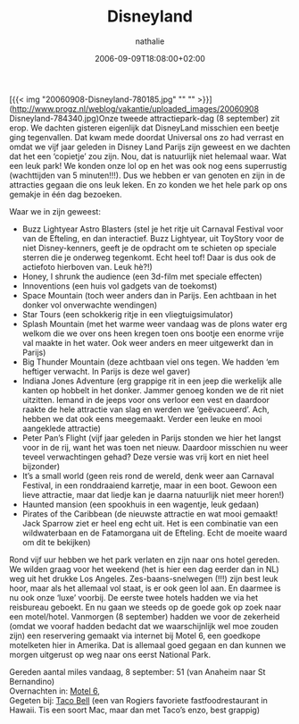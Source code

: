 ﻿---
title: Disneyland
author: nathalie
type: post
date: 2006-09-09T18:08:00+02:00
url: /weblog/2006/09/09/disneyland/
commentFolder: 2006-09-09-disneyland
categories:
- Vakantie
tags:
- Amerika
- westkust
resources:
- src: 20060908-Disneyland-780185.jpg

---
[{{< img "20060908-Disneyland-780185.jpg" ""  "" >}}](http://www.progz.nl/weblog/vakantie/uploaded_images/20060908 Disneyland-784340.jpg)Onze tweede attractiepark-dag (8 september) zit erop. We dachten gisteren eigenlijk dat DisneyLand misschien een beetje ging tegenvallen. Dat kwam mede doordat Universal ons zo had verrast en omdat we vijf jaar geleden in Disney Land Parijs zijn geweest en we dachten dat het een ‘copietje’ zou zijn. Nou, dat is natuurlijk niet helemaal waar. Wat een leuk park! We konden onze lol op en het was ook nog eens superrustig (wachttijden van 5 minuten!!!). Dus we hebben er van genoten en zijn in de attracties gegaan die ons leuk leken. En zo konden we het hele park op ons gemakje in één dag bezoeken.  

Waar we in zijn geweest:  
- Buzz Lightyear Astro Blasters (stel je het ritje uit Carnaval Festival voor van de Efteling, en dan interactief. Buzz Lightyear, uit ToyStory voor de niet Disney-kenners, geeft je de opdracht om te schieten op speciale sterren die je onderweg tegenkomt. Echt heel tof! Daar is dus ook de actiefoto hierboven van. Leuk hè?!)  
- Honey, I shrunk the audience (een 3d-film met speciale effecten)  
- Innoventions (een huis vol gadgets van de toekomst)  
- Space Mountain (toch weer anders dan in Parijs. Een achtbaan in het donker vol onverwachte wendingen)  
- Star Tours (een schokkerig ritje in een vliegtuigsimulator)  
- Splash Mountain (met het warme weer vandaag was de plons water erg welkom die we over ons heen kregen toen ons bootje een enorme vrije val maakte in het water. Ook weer anders en meer uitgewerkt dan in Parijs)  
- Big Thunder Mountain (deze achtbaan viel ons tegen. We hadden ‘em heftiger verwacht. In Parijs is deze wel gaver)  
- Indiana Jones Adventure (erg grappige rit in een jeep die werkelijk alle kanten op hobbelt in het donker. Jammer genoeg konden we de rit niet uitzitten. Iemand in de jeeps voor ons verloor een vest en daardoor raakte de hele attractie van slag en werden we ‘geëvacueerd’. Ach, hebben we dat ook eens meegemaakt. Verder een leuke en mooi aangeklede attractie)  
- Peter Pan’s Flight (vijf jaar geleden in Parijs stonden we hier het langst voor in de rij, want het was toen net nieuw. Daardoor misschien nu weer teveel verwachtingen gehad? Deze versie was vrij kort en niet heel bijzonder)  
- It’s a small world (geen reis rond de wereld, denk weer aan Carnaval Festival, in een ronddraaiend karretje, maar in een boot. Gewoon een lieve attractie, maar dat liedje kan je daarna natuurlijk niet meer horen!)  
- Haunted mansion (een spookhuis in een wagentje, leuk gedaan)  
- Pirates of the Caribbean (de nieuwste attractie en wat mooi gemaakt! Jack Sparrow ziet er heel eng echt uit. Het is een combinatie van een wildwaterbaan en de Fatamorgana uit de Efteling. Echt de moeite waard om dit te bekijken)  

Rond vijf uur hebben we het park verlaten en zijn naar ons hotel gereden. We wilden graag voor het weekend (het is hier een dag eerder dan in NL) weg uit het drukke Los Angeles. Zes-baans-snelwegen (!!!) zijn best leuk hoor, maar als het allemaal vol staat, is er ook geen lol aan. En daarmee is nu ook onze ‘luxe’ voorbij. De eerste twee hotels hadden we via het reisbureau geboekt. En nu gaan we steeds op de goede gok op zoek naar een motel/hotel. Vanmorgen (8 september) hadden we voor de zekerheid (omdat we vooraf hadden bedacht dat we waarschijnlijk wel moe zouden zijn) een reservering gemaakt via internet bij Motel 6, een goedkope motelketen hier in Amerika. Dat is allemaal goed gegaan en dan kunnen we morgen uitgerust op weg naar ons eerst National Park.  

Gereden aantal miles vandaag, 8 september: 51 (van Anaheim naar St Bernandino)  
Overnachten in: [Motel 6](),  
Gegeten bij: [Taco Bell](http://www.tacobell.com/) (een van Rogiers favoriete fastfoodrestaurant in Hawaii. Tis een soort Mac, maar dan met Taco’s enzo, best grappig)
